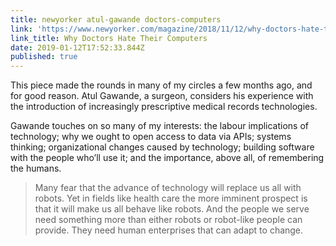 ```yaml
---
title: newyorker atul-gawande doctors-computers
link: 'https://www.newyorker.com/magazine/2018/11/12/why-doctors-hate-their-computers'
link_title: Why Doctors Hate Their Computers
date: 2019-01-12T17:52:33.844Z
published: true
---
```

This piece made the rounds in many of my circles a few months ago, and for good reason. Atul Gawande, a surgeon, considers his experience with the introduction of increasingly prescriptive medical records technologies.

Gawande touches on so many of my interests: the labour implications of technology; why we ought to open access to data via APIs; systems thinking; organizational changes caused by technology; building software with the people who’ll use it; and the importance, above all, of remembering the humans.

> Many fear that the advance of technology will replace us all with robots. Yet in fields like health care the more imminent prospect is that it will make us all behave like robots. And the people we serve need something more than either robots or robot-like people can provide. They need human enterprises that can adapt to change.

